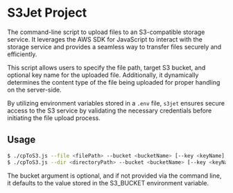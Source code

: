 # S3Jet Project

The command-line script to upload files to an S3-compatible storage service. 
It leverages the AWS SDK for JavaScript to interact with the storage service and 
provides a seamless way to transfer files securely and efficiently.

This script allows users to specify the file path, target S3 bucket, and optional key name for the uploaded file. 
Additionally, it dynamically determines the content type of the file being uploaded for proper handling on the server-side.

By utilizing environment variables stored in a `.env` file, 
`s3jet` ensures secure access to the S3 service by validating the necessary credentials before initiating the file upload process.

## Usage

```bash
$ ./cpToS3.js --file <filePath> --bucket <bucketName> [--key <keyName]
$ ./cpToS3.js --dir <directoryPath> --bucket <bucketName> [--key <keyName>]
```

The bucket argument is optional, and if not provided via the command line, it defaults to the value stored in the S3_BUCKET environment variable.
